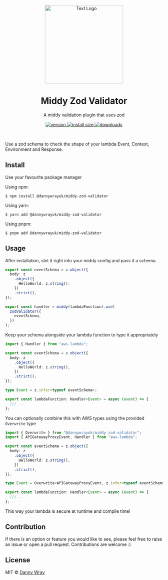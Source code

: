 <p align="center" >
 <img src="https://github.com/dannywrayuk/utilities/raw/main/packages/middy-zod-validator/assets/logo.svg" alt="Text Logo" width="250" />
</p>

<h1 align="center">Middy Zod Validator</h1>
<p align="center">A middy validation plugin that uses zod</p>
<p align="center">
  <a href="https://npmjs.org/package/@dannywrayuk/middy-zod-validator">
    <img src="https://img.shields.io/npm/v/@dannywrayuk/middy-zod-validator.svg" alt="version" />
  </a>
   <a href="https://bundlephobia.com/package/@dannywrayuk/middy-zod-validator">
    <img src="https://img.shields.io/bundlephobia/min/@dannywrayuk/middy-zod-validator.svg" alt="install size" />
  </a>
  <a href="https://npmjs.org/package/@dannywrayuk/middy-zod-validator">
    <img src="https://img.shields.io/npm/dm/@dannywrayuk/middy-zod-validator.svg" alt="downloads" />
  </a>
</p>

<br />

Use a zod schema to check the shape of your lambda Event, Context, Environment and Response.

## Install

Use your favourite package manager

Using npm:

```
$ npm install @dannywrayuk/middy-zod-validator
```

Using yarn:

```
$ yarn add @dannywrayuk/middy-zod-validator
```

Using pnpm:

```
$ pnpm add @dannywrayuk/middy-zod-validator
```

## Usage

After installation, slot it right into your middy config and pass it a schema.

```ts
export const eventSchema = z.object({
  body: z
    .object({
      HelloWorld: z.string(),
    })
    .strict(),
});

export const handler = middy(lambdaFunction).use(
  zodValidator({
    eventSchema,
  })
);
```

Keep your schema alongside your lambda function to type it appropriately

```ts
import { Handler } from "aws-lambda";

export const eventSchema = z.object({
  body: z
    .object({
      HelloWorld: z.string(),
    })
    .strict(),
});

type Event = z.infer<typeof eventSchema>;

export const lambdaFunction: Handler<Event> = async (event) => {
  /// ...
};
```

You can optionally combine this with AWS types using the provided `Overwrite` type

```ts
import { Overwrite } from "@dannywrayuk/middy-zod-validator";
import { APIGatewayProxyEvent, Handler } from "aws-lambda";

export const eventSchema = z.object({
  body: z
    .object({
      HelloWorld: z.string(),
    })
    .strict(),
});

type Event = Overwrite<APIGatewayProxyEvent, z.infer<typeof eventSchema>>;

export const lambdaFunction: Handler<Event> = async (event) => {
  /// ...
};
```

This way your lambda is secure at runtime and compile time!

## Contribution

If there is an option or feature you would like to see, please feel free to raise an issue or open a pull request. Contributions are welcome :)

## License

MIT © [Danny Wray](https://github.com/dannywrayuk/utilities/tree/main/packages/middy-zod-validator/LICENCE)
